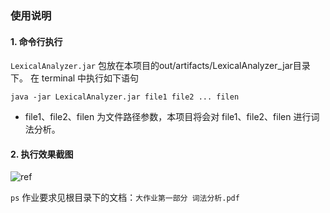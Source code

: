 ### 使用说明
#### 1. 命令行执行
`LexicalAnalyzer.jar` 包放在本项目的out/artifacts/LexicalAnalyzer_jar目录下。
在 terminal 中执行如下语句
```shell
java -jar LexicalAnalyzer.jar file1 file2 ... filen
```
- file1、file2、filen 为文件路径参数，本项目将会对 file1、file2、filen 进行词法分析。

#### 2. 执行效果截图
![ref]("https://github.com/chenshuyuhhh/-LexicalAnalyzer/blob/master/src/xyz/chenshuyu/data/make.jpg")

`ps` 作业要求见根目录下的文档：`大作业第一部分 词法分析.pdf`
